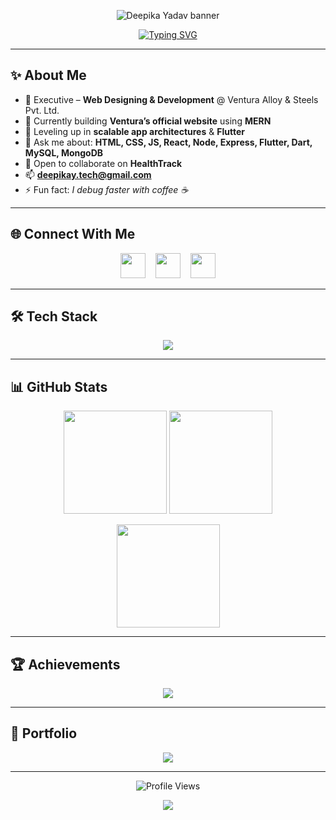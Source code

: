 <!-- Top Wave Banner -->
<p align="center">
  <img src="[https://capsule-render.vercel.app/api?type=waving&height=180&color=0:FE7743,100:273F4F&text=Deepika%20Yadav&fontAlign=50&fontAlignY=35&fontColor=ffffff&desc=Full%20Stack%20Developer%20•%20MERN%20•%20Web%20%26%20Mobile&descAlign=50&descAlignY=60](https://capsule-render.vercel.app/api?type=waving&height=180&color=0:FE7743,100:273F4F&text=Deepika%20Yadav&fontAlign=50&fontAlignY=35&fontColor=ffffff&desc=Full%20Stack%20Developer%20%7C%20MERN%20%7C%20Web%20and%20Mobile&descAlign=50&descAlignY=60)" alt="Deepika Yadav banner"/>
</p>


<!-- Typing Intro -->
<p align="center">
  <a href="https://git.io/typing-svg">
    <img src="https://readme-typing-svg.demolab.com?font=Inter&weight=600&size=24&pause=1200&center=true&vCenter=true&width=800&lines=Hi%F0%9F%91%8B%2C+I'm+Deepika+Yadav;Full+Stack+Web+Developer;Building+scalable+Web+%26+Mobile+apps;MERN+Stack+%7C+React+%7C+Node+%7C+Flutter+%7C+MongoDB" alt="Typing SVG" />
  </a>
</p>

---

## ✨ About Me  
- 💼 Executive – **Web Designing & Development** @ Ventura Alloy & Steels Pvt. Ltd.  
- 🔭 Currently building **Ventura’s official website** using **MERN**  
- 🌱 Leveling up in **scalable app architectures** & **Flutter**  
- 💬 Ask me about: **HTML, CSS, JS, React, Node, Express, Flutter, Dart, MySQL, MongoDB**  
- 👯 Open to collaborate on **HealthTrack**  
- 📫 **deepikay.tech@gmail.com**  
- ⚡ Fun fact: *I debug faster with coffee ☕*

---

## 🌐 Connect With Me
<p align="center">
  <a href="https://linkedin.com/in/deepika-yadav-5a3502274" target="_blank"><img src="https://skillicons.dev/icons?i=linkedin" height="40" /></a>
  &nbsp;&nbsp;
  <a href="https://instagram.com/deepika_6_10yadav" target="_blank"><img src="https://skillicons.dev/icons?i=instagram" height="40" /></a>
  &nbsp;&nbsp;
  <a href="mailto:deepikay.tech@gmail.com"><img src="https://skillicons.dev/icons?i=gmail" height="40" /></a>
</p>

---

## 🛠 Tech Stack
<p align="center">
  <img src="https://skillicons.dev/icons?i=html,css,js,react,redux,nodejs,express,mongodb,mysql,flutter,dart,python,django,bootstrap,tailwind,git,postman,xd,ai" />
</p>

---

## 📊 GitHub Stats
<p align="center">
  <img src="https://github-readme-stats.vercel.app/api?username=deepikayadav610&show_icons=true&theme=tokyonight&hide_border=true" height="165" />
  <img src="https://github-readme-stats.vercel.app/api/top-langs?username=deepikayadav610&layout=compact&theme=tokyonight&hide_border=true" height="165" />
</p>

<p align="center">
  <img src="https://github-readme-streak-stats.herokuapp.com/?user=deepikayadav610&theme=tokyonight&hide_border=true" height="165" />
</p>

---

## 🏆 Achievements
<p align="center">
  <img src="https://github-profile-trophy.vercel.app/?username=deepikayadav610&theme=tokyonight&no-frame=true&row=1" />
</p>

---

## 📂 Portfolio
<p align="center">
  <a href="https://d-portfolio-client.onrender.com/" target="_blank">
    <img src="https://img.shields.io/badge/🌐%20View%20My%20Portfolio-273F4F?style=for-the-badge&logo=google-chrome&logoColor=white" />
  </a>
</p>

---

<p align="center">
  <img src="https://komarev.com/ghpvc/?username=deepikayadav610&label=Profile%20Views&color=FE7743&style=flat" alt="Profile Views" />
</p>

<!-- Bottom Wave Divider -->
<p align="center">
  <img src="https://capsule-render.vercel.app/api?type=waving&height=120&section=footer&color=0:273F4F,100:FE7743" />
</p>
